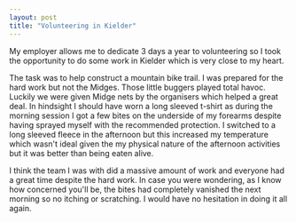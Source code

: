```yaml
---
layout: post
title: "Volunteering in Kielder"
---
```


My employer allows me to dedicate 3 days a year to volunteering so I took the opportunity to do some work in Kielder which is very close to my heart.

The task was to help construct a mountain bike trail. I was prepared for the hard work but not the Midges. Those little buggers played total havoc. Luckily we were given 
Midge nets by the organisers which helped a great deal. In hindsight I should have worn a long sleeved t-shirt as during the morning session I got a few bites on the 
underside of my forearms despite having sprayed myself with the recommended protection. I switched to a long sleeved fleece in the afternoon but this increased my 
temperature which wasn't ideal given the my physical nature of the afternoon activities but it was better than being eaten alive.

I think the team I was with did a massive amount of work and everyone had a great time despite the hard work. In case you were wondering, as I know how concerned you'll 
be, the bites had completely vanished the next morning so no itching or scratching. I would have no hesitation in doing it all again.